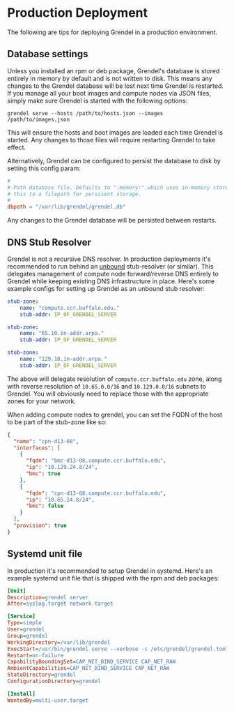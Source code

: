 # Production Deployment

The following are tips for deploying Grendel in a production environment.

## Database settings

Unless you installed an rpm or deb package, Grendel's database is stored
entirely in memory by default and is not written to disk. This means any
changes to the Grendel database will be lost next time Grendel is restarted. If
you manage all your boot images and compute nodes via JSON files, simply make
sure Grendel is started with the following options:

```
grendel serve --hosts /path/to/hosts.json --images /path/to/images.json
```

This will ensure the hosts and boot images are loaded each time Grendel is
started. Any changes to those files will require restarting Grendel to take
effect.

Alternatively, Grendel can be configured to persist the database to disk by
setting this config param:

```toml
#
# Path database file. Defaults to ":memory:" which uses in-memory store. Change
# this to a filepath for persisent storage.
#
dbpath = "/var/lib/grendel/grendel.db"
```

Any changes to the Grendel database will be persisted between restarts.

## DNS Stub Resolver

Grendel is not a recursive DNS resolver. In production deployments it's
recommended to run behind an [unbound](https://nlnetlabs.nl/projects/unbound/about/)
stub-resolver (or similar). This delegates management of compute node
forward/reverse DNS entirely to Grendel while keeping existing DNS
infrastructure in place. Here's some example configs for setting up Grendel as
an unbound stub resolver:

```yaml
stub-zone:
    name: "compute.ccr.buffalo.edu."
    stub-addr: IP_OF_GRENDEL_SERVER

stub-zone:
    name: "65.10.in-addr.arpa."
    stub-addr: IP_OF_GRENDEL_SERVER

stub-zone:
    name: "129.10.in-addr.arpa."
    stub-addr: IP_OF_GRENDEL_SERVER
```

The above will delegate resolution of `compute.ccr.buffalo.edu` zone, along
with reverse resolution of `10.65.0.0/16` and `10.129.0.0/16` subnets to
Grendel. You will obviously need to replace those with the appropriate zones
for your network.

When adding compute nodes to grendel, you can set the FQDN of the host to be
part of the stub-zone like so:

```json
{
  "name": "cpn-d13-08",
  "interfaces": [
    {
      "fqdn": "bmc-d13-08.compute.ccr.buffalo.edu",
      "ip": "10.129.24.8/24",
      "bmc": true
    },
    {
      "fqdn": "cpn-d13-08.compute.ccr.buffalo.edu",
      "ip": "10.65.24.8/24",
      "bmc": false
    }
  ],
  "provision": true
}
```

## Systemd unit file

In production it's recommended to setup Grendel in systemd. Here's an example
systemd unit file that is shipped with the rpm and deb packages:

```ini
[Unit]
Description=grendel server
After=syslog.target network.target

[Service]
Type=simple
User=grendel
Group=grendel
WorkingDirectory=/var/lib/grendel
ExecStart=/usr/bin/grendel serve --verbose -c /etc/grendel/grendel.toml
Restart=on-failure
CapabilityBoundingSet=CAP_NET_BIND_SERVICE CAP_NET_RAW
AmbientCapabilities=CAP_NET_BIND_SERVICE CAP_NET_RAW
StateDirectory=grendel
ConfigurationDirectory=grendel

[Install]
WantedBy=multi-user.target
```
